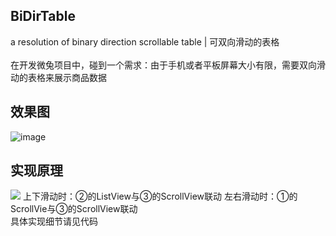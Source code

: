 ## BiDirTable
a resolution of binary direction scrollable table | 可双向滑动的表格  
<br>在开发微兔项目中，碰到一个需求：由于手机或者平板屏幕大小有限，需要双向滑动的表格来展示商品数据

## 效果图
![image](https://raw.githubusercontent.com/lungerWang/BiDirTable/master/DifDirTable.gif)

## 实现原理
![](https://raw.githubusercontent.com/lungerWang/BiDirTable/master/BiDirTable.png)
上下滑动时：②的ListView与③的ScrollView联动
左右滑动时：①的ScrollVie与③的ScrollView联动  
具体实现细节请见代码